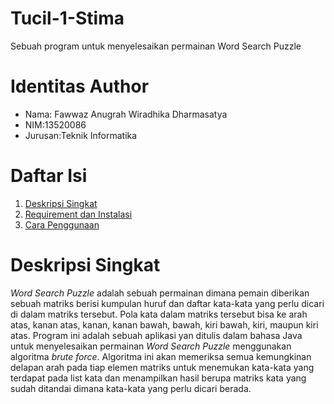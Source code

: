 # Tucil-1-Stima
Sebuah program untuk menyelesaikan permainan Word Search Puzzle

# Identitas Author
- Nama: Fawwaz Anugrah Wiradhika Dharmasatya
- NIM:13520086
- Jurusan:Teknik Informatika

# Daftar Isi
1. [Deskripsi Singkat](#deskripsi-singkat)
2. [Requirement dan Instalasi](#requirement-dan-instalasi)
3. [Cara Penggunaan](#cara-penggunaan)

# Deskripsi Singkat
*Word Search Puzzle* adalah sebuah permainan dimana pemain diberikan sebuah matriks berisi kumpulan huruf dan daftar kata-kata yang perlu dicari di dalam matriks tersebut. Pola kata dalam matriks tersebut bisa ke arah atas, kanan atas, kanan, kanan bawah, bawah, kiri bawah, kiri, maupun kiri atas. Program ini adalah sebuah aplikasi  yan ditulis dalam bahasa Java untuk menyelesaikan permainan *Word Search Puzzle* menggunakan algoritma *brute force*. Algoritma ini akan memeriksa semua kemungkinan delapan arah pada tiap elemen matriks untuk menemukan kata-kata yang terdapat pada list kata dan menampilkan hasil berupa matriks kata yang sudah ditandai dimana kata-kata yang perlu dicari berada.
